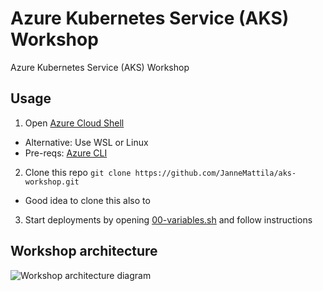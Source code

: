 # Azure Kubernetes Service (AKS) Workshop

Azure Kubernetes Service (AKS) Workshop

## Usage

1. Open [Azure Cloud Shell](https://shell.azure.com/)
  - Alternative: Use WSL or Linux
  - Pre-reqs: [Azure CLI](https://docs.microsoft.com/en-us/cli/azure/install-azure-cli-linux?pivots=apt)
2. Clone this repo `git clone https://github.com/JanneMattila/aks-workshop.git`
  - Good idea to clone this also to 
3. Start deployments by opening [00-variables.sh](./00-variables.sh) and follow instructions

## Workshop architecture

![Workshop architecture diagram](https://user-images.githubusercontent.com/2357647/162958003-ea9c4625-bbe0-4db0-b20b-e04600bbd817.png)
